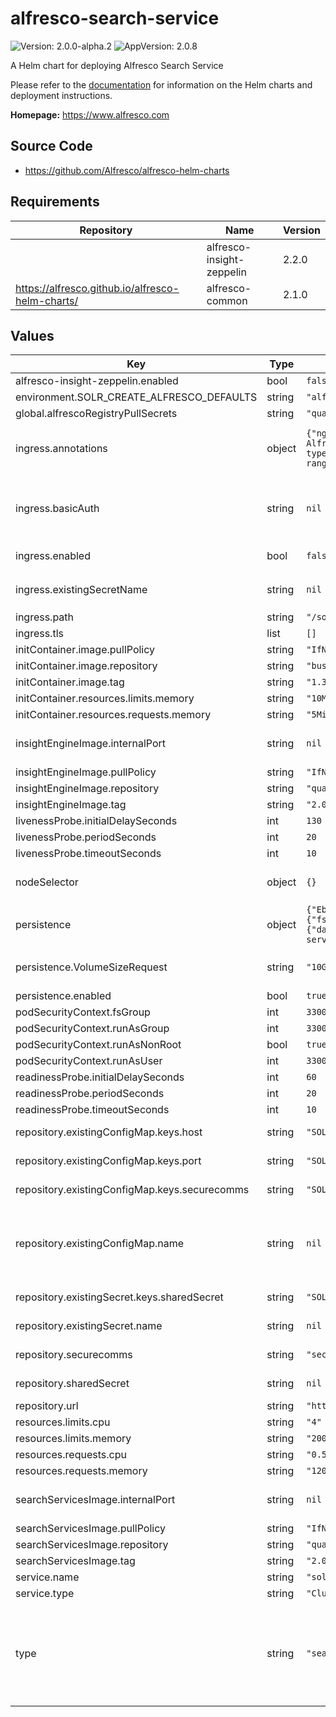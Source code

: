# alfresco-search-service

![Version: 2.0.0-alpha.2](https://img.shields.io/badge/Version-2.0.0--alpha.2-informational?style=flat-square) ![AppVersion: 2.0.8](https://img.shields.io/badge/AppVersion-2.0.8-informational?style=flat-square)

A Helm chart for deploying Alfresco Search Service

Please refer to the [documentation](https://github.com/Alfresco/acs-deployment/blob/master/docs/helm/README.md) for information on the Helm charts and deployment instructions.

**Homepage:** <https://www.alfresco.com>

## Source Code

* <https://github.com/Alfresco/alfresco-helm-charts>

## Requirements

| Repository | Name | Version |
|------------|------|---------|
|  | alfresco-insight-zeppelin | 2.2.0 |
| https://alfresco.github.io/alfresco-helm-charts/ | alfresco-common | 2.1.0 |

## Values

| Key | Type | Default | Description |
|-----|------|---------|-------------|
| alfresco-insight-zeppelin.enabled | bool | `false` |  |
| environment.SOLR_CREATE_ALFRESCO_DEFAULTS | string | `"alfresco,archive"` |  |
| global.alfrescoRegistryPullSecrets | string | `"quay-registry-secret"` |  |
| ingress.annotations | object | `{"nginx.ingress.kubernetes.io/auth-realm":"Authentication Required - Alfresco Search Services","nginx.ingress.kubernetes.io/auth-type":"basic","nginx.ingress.kubernetes.io/whitelist-source-range":"0.0.0.0/0"}` | nginx ingress annotations (see https://kubernetes.github.io/ingress-nginx/user-guide/nginx-configuration/annotations) |
| ingress.basicAuth | string | `nil` | Default solr basic auth user/password: admin / admin You can create your own with htpasswd utilility & encode it with base640. Example: `echo -n "$(htpasswd -nbm admin admin)" | base64 | tr -d '\n'` basicAuth: YWRtaW46JGFwcjEkVVJqb29uS00kSEMuS1EwVkRScFpwSHB2a3JwTDd1Lg== |
| ingress.enabled | bool | `false` | Expose the solr admin console behind basic auth |
| ingress.existingSecretName | string | `nil` | An existing secret that contains an `auth` key with a value in the same format of `ingress.basicAuth` |
| ingress.path | string | `"/solr"` |  |
| ingress.tls | list | `[]` |  |
| initContainer.image.pullPolicy | string | `"IfNotPresent"` |  |
| initContainer.image.repository | string | `"busybox"` |  |
| initContainer.image.tag | string | `"1.35.0"` |  |
| initContainer.resources.limits.memory | string | `"10Mi"` |  |
| initContainer.resources.requests.memory | string | `"5Mi"` |  |
| insightEngineImage.internalPort | string | `nil` | container's port search service is listening on change if your custom image use a different port. |
| insightEngineImage.pullPolicy | string | `"IfNotPresent"` |  |
| insightEngineImage.repository | string | `"quay.io/alfresco/insight-engine"` |  |
| insightEngineImage.tag | string | `"2.0.8"` |  |
| livenessProbe.initialDelaySeconds | int | `130` |  |
| livenessProbe.periodSeconds | int | `20` |  |
| livenessProbe.timeoutSeconds | int | `10` |  |
| nodeSelector | object | `{}` | Define the alfresco-search properties to use in the k8s cluster This is the search provider used by alfresco-content-repository |
| persistence | object | `{"EbsPvConfiguration":{"fsType":"ext4"},"VolumeSizeRequest":"10Gi","enabled":true,"search":{"data":{"mountPath":"/opt/alfresco-search-services/data","subPath":"alfresco-content-services/solr-data"}}}` | Defines the persistence |
| persistence.VolumeSizeRequest | string | `"10Gi"` | Only define if you have a specific claim already created existingClaim: "search-master-claim" |
| persistence.enabled | bool | `true` | If set to false data will be lost with pods |
| podSecurityContext.fsGroup | int | `33007` |  |
| podSecurityContext.runAsGroup | int | `33007` |  |
| podSecurityContext.runAsNonRoot | bool | `true` |  |
| podSecurityContext.runAsUser | int | `33007` |  |
| readinessProbe.initialDelaySeconds | int | `60` |  |
| readinessProbe.periodSeconds | int | `20` |  |
| readinessProbe.timeoutSeconds | int | `10` |  |
| repository.existingConfigMap.keys.host | string | `"SOLR_ALFRESCO_HOST"` | Key within the configmap holding the repository hostname |
| repository.existingConfigMap.keys.port | string | `"SOLR_ALFRESCO_PORT"` | Key within the configmap holding the repository port |
| repository.existingConfigMap.keys.securecomms | string | `"SOLR_ALFRESCO_SECURE_COMMS"` | Key within the configmap holding the repository security level |
| repository.existingConfigMap.name | string | `nil` | Name of a pre-existing configmap containing Alfresco repository URL In addition to tjhe keys mentionned bellow the configMap may contain any solr property translated as an env variable (e.g SOLR_ALFRESCO_BASEURL). |
| repository.existingSecret.keys.sharedSecret | string | `"SOLR_ALFRESCO_SECURECOMMS_SECRET"` | Key within the secret holding the repository shared secret |
| repository.existingSecret.name | string | `nil` | Name of a pre-existing secret containing message broker credentials |
| repository.securecomms | string | `"secret"` | repository security level to use when tracking the repo ('none' or 'secret') |
| repository.sharedSecret | string | `nil` | Secret shared with the repository when securecomms is set to 'secret' |
| repository.url | string | `"http://alfresco-search-service/solr"` | Alfresco repository URL |
| resources.limits.cpu | string | `"4"` |  |
| resources.limits.memory | string | `"2000Mi"` |  |
| resources.requests.cpu | string | `"0.50"` |  |
| resources.requests.memory | string | `"1200Mi"` |  |
| searchServicesImage.internalPort | string | `nil` | container's port search service is listening on change if your custom image use a different port. |
| searchServicesImage.pullPolicy | string | `"IfNotPresent"` |  |
| searchServicesImage.repository | string | `"quay.io/alfresco/search-services"` |  |
| searchServicesImage.tag | string | `"2.0.8"` |  |
| service.name | string | `"solr"` |  |
| service.type | string | `"ClusterIP"` |  |
| type | string | `"search-services"` | set alfresco-insight-zeppelin.enabled=true As the Docker Image for Insight Engine is not publicly available the alfrescoRegistryPullSecrets has to be set More information can be found on https://github.com/Alfresco/acs-deployment/blob/master/docs/helm/registry-authentication.md |
